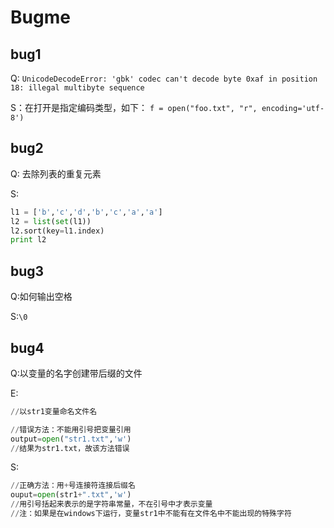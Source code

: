 # Bugme


## bug1

Q: `UnicodeDecodeError: 'gbk' codec can't decode byte 0xaf in position 18: illegal multibyte sequence`

S：在打开是指定编码类型，如下：
`f = open("foo.txt", "r", encoding='utf-8')`

## bug2
Q: 去除列表的重复元素

S:
```python
l1 = ['b','c','d','b','c','a','a']
l2 = list(set(l1))
l2.sort(key=l1.index)
print l2
```

## bug3
Q:如何输出空格

S:`\0`

## bug4
Q:以变量的名字创建带后缀的文件

E:
```python
//以str1变量命名文件名

//错误方法：不能用引号把变量引用
output=open("str1.txt",'w')
//结果为str1.txt，故该方法错误
 ```

S:
``` python
//正确方法：用+号连接符连接后缀名
ouput=open(str1+".txt",'w')
//用引号括起来表示的是字符串常量，不在引号中才表示变量
//注：如果是在windows下运行，变量str1中不能有在文件名中不能出现的特殊字符
```
